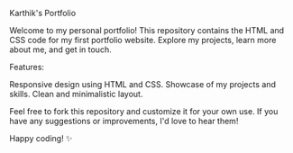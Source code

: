 Karthik's Portfolio

Welcome to my personal portfolio! This repository contains the HTML and CSS code for my first portfolio website. Explore my projects, learn more about me, and get in touch.

Features:

Responsive design using HTML and CSS.
Showcase of my projects and skills.
Clean and minimalistic layout.


Feel free to fork this repository and customize it for your own use. If you have any suggestions or improvements, I'd love to hear them!

Happy coding! ✨

